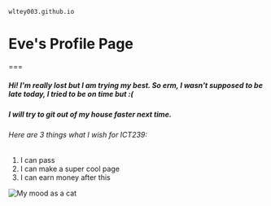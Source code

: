 ```
wltey003.github.io
```

# Eve's Profile Page

===

##### Hi! I'm really lost but I am trying my best. So erm, I wasn't supposed to be late today, I tried to be on time but :(
##### I will try to git out of my house faster next time.

###### Here are 3 things what I wish for ICT239:
1. I can pass
2. I can make a super cool page
3. I can earn money after this

![My mood as a cat](https://media.tenor.com/NE40yBKLT8UAAAAe/cry-cat.png)
